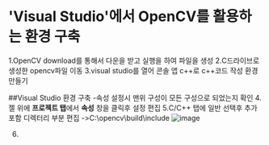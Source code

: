 # 'Visual Studio'에서 OpenCV를 활용하는 환경 구축

1.OpenCV download를 통해서 다운을 받고 실행을 하여 파일을 생성
2.C드라이브로 생성한 opencv파일 이동
3.visual studio를 열어 콘솔 앱 c++로 c++코드 작성 환경 만들기

##Visual Studio 환경 구축
-속성 설정시 맨위 구성이 모든 구성으로 되었는지 확인
4.젤 위에 <b>프로젝트 탭</b>에서 <b>속성</b> 창을 클릭후 설정 편집
5.C/C++ 탭에 일반 선택후 추가 포함 디렉터리 부분 편집
->C:\opencv\build\include
![image](https://github.com/cheol333/use_openCV/assets/169374913/b38b62bc-ef51-419b-bfee-8493c32bbdd3)

6.
